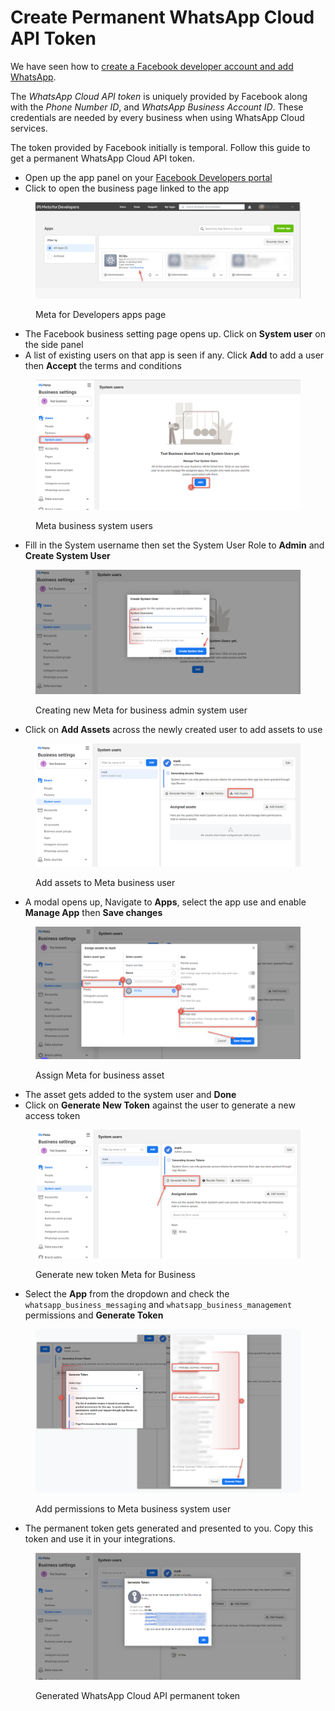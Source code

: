 # Create Permanent WhatsApp Cloud API Token

We have seen how to [create a Facebook developer account and add WhatsApp](broken-reference).

The _WhatsApp Cloud API token_ is uniquely provided by Facebook along with the  _Phone Number ID_, and _WhatsApp Business Account ID_. These credentials are needed by every business when using WhatsApp Cloud services.

The token provided by Facebook initially is temporal. Follow this guide to get a permanent WhatsApp Cloud API token.

* Open up the app panel on your [Facebook Developers portal](https://developers.facebook.com/apps)
* Click to open the business page linked to the app

<figure><img src="../../../../../../.gitbook/assets/Meta for Developers apps page.png" alt=""><figcaption><p>Meta for Developers apps page</p></figcaption></figure>

* The Facebook business setting page opens up. Click on **System user** on the side panel
* A list of existing users on that app is seen if any. Click **Add** to add a user then **Accept** the terms and conditions

<figure><img src="../../../../../../.gitbook/assets/Meta business system users.png" alt=""><figcaption><p>Meta business system users</p></figcaption></figure>

* Fill in the System username then set the System User Role to **Admin** and **Create System User**

<figure><img src="../../../../../../.gitbook/assets/new Meta for business admin system user.png" alt=""><figcaption><p>Creating new Meta for business admin system user </p></figcaption></figure>

* Click on **Add Assets** across the newly created user to add assets to use

<figure><img src="../../../../../../.gitbook/assets/Add assets to Meta business user.png" alt=""><figcaption><p>Add assets to Meta business user</p></figcaption></figure>

* A modal opens up, Navigate to **Apps**, select the app use and enable **Manage App** then **Save changes**

<figure><img src="../../../../../../.gitbook/assets/Assign Meta for business asset.png" alt=""><figcaption><p>Assign Meta for business asset</p></figcaption></figure>

* The asset gets added to the system user and **Done**
* Click on **Generate New Token** against the user to generate a new access token

<figure><img src="../../../../../../.gitbook/assets/Generate new token Meta for Business.png" alt=""><figcaption><p>Generate new token Meta for Business</p></figcaption></figure>

* Select the **App** from the dropdown and check the `whatsapp_business_messaging`  and `whatsapp_business_management` permissions and **Generate Token**

<figure><img src="../../../../../../.gitbook/assets/Add permissions to Meta business system user.png" alt=""><figcaption><p>Add permissions to Meta business system user</p></figcaption></figure>

* The permanent token gets generated and presented to you. Copy this token and use it in your integrations.

<figure><img src="../../../../../../.gitbook/assets/Generated WhatsApp Cloud API permanent token.png" alt=""><figcaption><p>Generated WhatsApp Cloud API permanent token</p></figcaption></figure>
